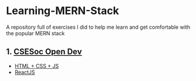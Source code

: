 # Learning-MERN-Stack
A repository full of exercises I did to help me learn and get comfortable with the popular MERN stack

## 1. [CSESoc Open Dev](https://learn.csesoc.org.au/opendev)
- [HTML + CSS + JS](./CSESoc_Open_Dev/HTML_CSS_Javascript/)
- [ReactJS](./CSESoc_Open_Dev/ReactJS/)